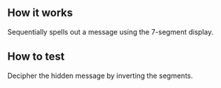 <!---

This file is used to generate your project datasheet. Please fill in the information below and delete any unused
sections.

You can also include images in this folder and reference them in the markdown. Each image must be less than
512 kb in size, and the combined size of all images must be less than 1 MB.
-->

## How it works

Sequentially spells out a message using the 7-segment display.

## How to test

Decipher the hidden message by inverting the segments.
